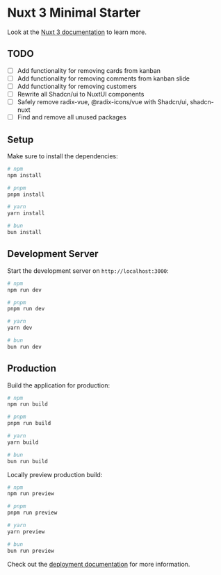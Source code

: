 # Nuxt 3 Minimal Starter

Look at the [Nuxt 3 documentation](https://nuxt.com/docs/getting-started/introduction) to learn more.

## TODO

- [ ] Add functionality for removing cards from kanban
- [ ] Add functionality for removing comments from kanban slide
- [ ] Add functionality for removing customers
- [ ] Rewrite all Shadcn/ui to NuxtUI components
- [ ] Safely remove radix-vue, @radix-icons/vue with Shadcn/ui, shadcn-nuxt
- [ ] Find and remove all unused packages

## Setup

Make sure to install the dependencies:

```bash
# npm
npm install

# pnpm
pnpm install

# yarn
yarn install

# bun
bun install
```

## Development Server

Start the development server on `http://localhost:3000`:

```bash
# npm
npm run dev

# pnpm
pnpm run dev

# yarn
yarn dev

# bun
bun run dev
```

## Production

Build the application for production:

```bash
# npm
npm run build

# pnpm
pnpm run build

# yarn
yarn build

# bun
bun run build
```

Locally preview production build:

```bash
# npm
npm run preview

# pnpm
pnpm run preview

# yarn
yarn preview

# bun
bun run preview
```

Check out the [deployment documentation](https://nuxt.com/docs/getting-started/deployment) for more information.
